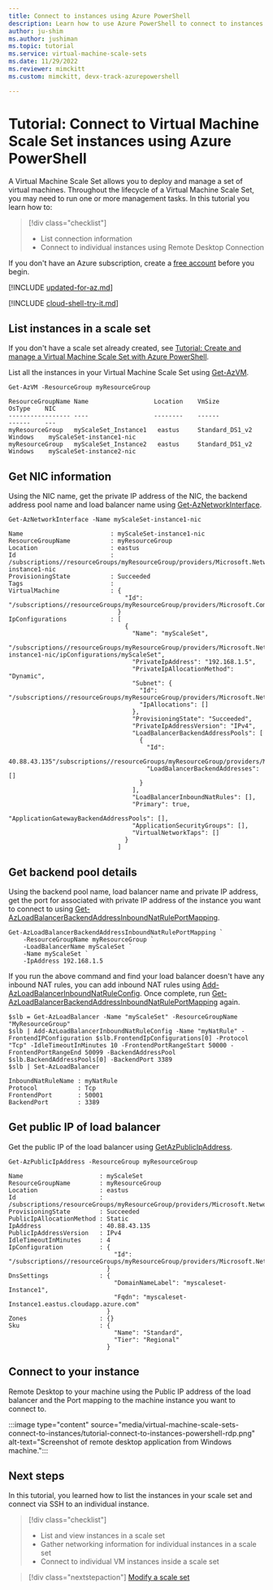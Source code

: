 ```yaml
---
title: Connect to instances using Azure PowerShell
description: Learn how to use Azure PowerShell to connect to instances in your Virtual Machine Scale Set.
author: ju-shim
ms.author: jushiman
ms.topic: tutorial
ms.service: virtual-machine-scale-sets
ms.date: 11/29/2022
ms.reviewer: mimckitt
ms.custom: mimckitt, devx-track-azurepowershell

---
```


# Tutorial: Connect to Virtual Machine Scale Set instances using Azure PowerShell

A Virtual Machine Scale Set allows you to deploy and manage a set of virtual machines. Throughout the lifecycle of a Virtual Machine Scale Set, you may need to run one or more management tasks. In this tutorial you learn how to:

> [!div class="checklist"]
> * List connection information
> * Connect to individual instances using Remote Desktop Connection

If you don't have an Azure subscription, create a [free account](https://azure.microsoft.com/free/?WT.mc_id=A261C142F) before you begin.

[!INCLUDE [updated-for-az.md](../../includes/updated-for-az.md)]

[!INCLUDE [cloud-shell-try-it.md](../../includes/cloud-shell-try-it.md)]


## List instances in a scale set

If you don't have a scale set already created, see [Tutorial: Create and manage a Virtual Machine Scale Set with Azure PowerShell](tutorial-create-and-manage-powershell.md).

List all the instances in your Virtual Machine Scale Set using [Get-AzVM](/powershell/module/az.compute/get-azvm).

```azurepowershell-interactive
Get-AzVM -ResourceGroup myResourceGroup
```

```output
ResourceGroupName Name                  Location    VmSize             OsType    NIC 
----------------- ----                  --------    ------             ------    --- 
myResourceGroup   myScaleSet_Instance1   eastus     Standard_DS1_v2    Windows    myScaleSet-instance1-nic      
myResourceGroup   myScaleSet_Instance2   eastus     Standard_DS1_v2    Windows    myScaleSet-instance2-nic    
```


## Get NIC information


Using the NIC name, get the private IP address of the NIC, the backend address pool name and load balancer name using [Get-AzNetworkInterface](/powershell/module/az.network/get-aznetworkinterface).

```azurepowershell-interactive
Get-AzNetworkInterface -Name myScaleSet-instance1-nic
```

```output
Name                        : myScaleSet-instance1-nic
ResourceGroupName           : myResourceGroup
Location                    : eastus
Id                          : /subscriptions//resourceGroups/myResourceGroup/providers/Microsoft.Network/networkInterfaces/myScaleSet-instance1-nic
ProvisioningState           : Succeeded
Tags                        : 
VirtualMachine              : {
                                "Id": "/subscriptions//resourceGroups/myResourceGroup/providers/Microsoft.Compute/virtualMachines/myScaleSet_Instance1"
                              }
IpConfigurations            : [
                                {
                                  "Name": "myScaleSet",
                              "/subscriptions//resourceGroups/myResourceGroup/providers/Microsoft.Network/networkInterfaces/myScaleSet-instance1-nic/ipConfigurations/myScaleSet",
                                  "PrivateIpAddress": "192.168.1.5",
                                  "PrivateIpAllocationMethod": "Dynamic",
                                  "Subnet": {
                                    "Id": "/subscriptions//resourceGroups/myResourceGroup/providers/Microsoft.Network/virtualNetworks/myScaleSet/subnets/myScaleSet",
                                    "IpAllocations": []
                                  },
                                  "ProvisioningState": "Succeeded",
                                  "PrivateIpAddressVersion": "IPv4",
                                  "LoadBalancerBackendAddressPools": [
                                    {
                                      "Id": 
                              40.88.43.135"/subscriptions//resourceGroups/myResourceGroup/providers/Microsoft.Network/loadBalancers/myScaleSet/backendAddressPools/myScaleSet",
                                      "LoadBalancerBackendAddresses": []
                                    }
                                  ],
                                  "LoadBalancerInboundNatRules": [],
                                  "Primary": true,
                                  "ApplicationGatewayBackendAddressPools": [],
                                  "ApplicationSecurityGroups": [],
                                  "VirtualNetworkTaps": []
                                }
                              ]
```


## Get backend pool details
Using the backend pool name, load balancer name and private IP address, get the port for associated with private IP address of the instance you want to connect to using [Get-AzLoadBalancerBackendAddressInboundNatRulePortMapping](/powershell/module/az.network/add-azloadbalancerinboundnatruleconfig).

```azurepowershell-interactive
Get-AzLoadBalancerBackendAddressInboundNatRulePortMapping `
    -ResourceGroupName myResourceGroup `
    -LoadBalancerName myScaleSet `
    -Name myScaleSet `
    -IpAddress 192.168.1.5
```

If you run the above command and find your load balancer doesn't have any inbound NAT rules, you can add inbound NAT rules using [Add-AzLoadBalancerInboundNatRuleConfig](/powershell/module/az.network/add-azloadbalancerinboundnatruleconfig). Once complete, run [Get-AzLoadBalancerBackendAddressInboundNatRulePortMapping](/powershell/module/az.network/add-azloadbalancerinboundnatruleconfig) again.

```azurepowershell-interactive 
$slb = Get-AzLoadBalancer -Name "myScaleSet" -ResourceGroupName "MyResourceGroup"
$slb | Add-AzLoadBalancerInboundNatRuleConfig -Name "myNatRule" -FrontendIPConfiguration $slb.FrontendIpConfigurations[0] -Protocol "Tcp" -IdleTimeoutInMinutes 10 -FrontendPortRangeStart 50000 -FrontendPortRangeEnd 50099 -BackendAddressPool $slb.BackendAddressPools[0] -BackendPort 3389
$slb | Set-AzLoadBalancer
```

    
```output
InboundNatRuleName : myNatRule
Protocol           : Tcp
FrontendPort       : 50001
BackendPort        : 3389
```

## Get public IP of load balancer

Get the public IP of the load balancer using [GetAzPublicIpAddress](/powershell/module/az.network/get-azpublicipaddress).

```azurepowershell-interactive
Get-AzPublicIpAddress -ResourceGroup myResourceGroup    
```

```output
Name                     : myScaleSet
ResourceGroupName        : myResourceGroup
Location                 : eastus
Id                       : /subscriptions/resourceGroups/myResourceGroup/providers/Microsoft.Network/publicIPAddresses/myScaleSet
ProvisioningState        : Succeeded
PublicIpAllocationMethod : Static
IpAddress                : 40.88.43.135
PublicIpAddressVersion   : IPv4
IdleTimeoutInMinutes     : 4
IpConfiguration          : {
                             "Id": "/subscriptions//resourceGroups/myResourceGroup/providers/Microsoft.Network/loadBalancers/myScaleSet/frontendIPConfigurations/myScaleSet"
                           }
DnsSettings              : {
                             "DomainNameLabel": "myscaleset-Instance1",
                             "Fqdn": "myscaleset-Instance1.eastus.cloudapp.azure.com"
                           }
Zones                    : {}
Sku                      : {
                             "Name": "Standard",
                             "Tier": "Regional"
                           }
```

## Connect to your instance

Remote Desktop to your machine using the Public IP address of the load balancer and the Port mapping to the machine instance you want to connect to.

:::image type="content" source="media/virtual-machine-scale-sets-connect-to-instances/tutorial-connect-to-instances-powershell-rdp.png" alt-text="Screenshot of remote desktop application from Windows machine.":::

## Next steps
In this tutorial, you learned how to list the instances in your scale set and connect via SSH to an individual instance.

> [!div class="checklist"]
> * List and view instances in a scale set
> * Gather networking information for individual instances in a scale set
> * Connect to individual VM instances inside a scale set


> [!div class="nextstepaction"]
> [Modify a scale set](tutorial-modify-scale-sets-cli.md)
